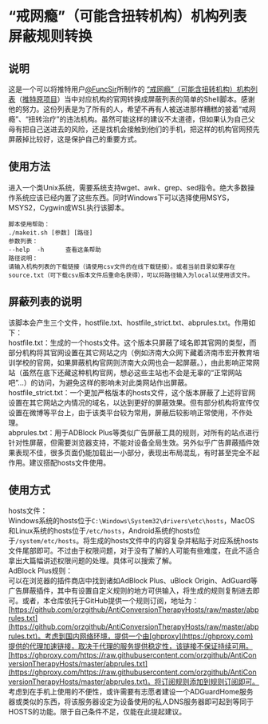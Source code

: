 # “戒网瘾”（可能含扭转机构）机构列表屏蔽规则转换

## 说明
这是一个可以将推特用户[@FuncSir](https://twitter.com/FuncSir "@FuncSir的推特主页")所制作的 [“戒网瘾”（可能含扭转机构）机构列表](https://github.com/FunctionSir/TransDefenseProject "GitHub Repo链接")（[推特原项目](https://twitter.com/FuncSir/status/1640740300086714373 "推文链接")）当中对应机构的官网转换成屏蔽列表的简单的Shell脚本。感谢他的努力。这份列表是为了所有的人，希望不再有人被送进那样糟糕的披着“戒网瘾”、“扭转治疗”的违法机构。虽然可能这样的建议不太道德，但如果认为自己父母有把自己送进去的风险，还是找机会接触到他们的手机，把这样的机构官网预先屏蔽掉比较好，这是保护自己的重要方式。

## 使用方法
进入一个类Unix系统，需要系统支持wget、awk、grep、sed指令。绝大多数操作系统应该已经内置了这些东西。同时Windows下可以选择使用MSYS，MSYS2，Cygwin或WSL执行该脚本。<br>
```
脚本使用帮助：
./makeit.sh [参数] [路径]
参数列表：
--help  -h      查看这条帮助
路径说明：
请输入机构列表的下载链接（请使用csv文件的在线下载链接）。或者当前目录如果存在source.txt（可下载csv版本文件后重命名获得），可以将路径输入为local以使用该文件。
```

## 屏蔽列表的说明
该脚本会产生三个文件，hostfile.txt、hostfile_strict.txt、abprules.txt。作用如下：<br>
hostfile.txt：生成的一个hosts文件。这个版本只屏蔽了域名即其官网的类型，而部分机构将其官网设置在其它网站之内（例如济南大众网下藏着济南市宏开教育培训学校的官网，如果屏蔽机构官网则济南大众网也会一起屏蔽。），由此影响正常网站（虽然在底下还藏这种机构官网，想必这些主站也不会是无辜的“正常网站吧”…）的访问，为避免这样的影响未对此类网站作出屏蔽。<br>
hostfile_strict.txt：一个更加严格版本的hosts文件，这个版本屏蔽了上述将官网设置在其它网站之内情况的域名，以达到更好的屏蔽效果。但有部分机构将宣传仅设置在微博等平台上，由于该类平台较为常用，屏蔽后较影响正常使用，不作处理。<br>
abprules.txt：用于ADBlock Plus等类似广告屏蔽工具的规则，对所有的站点进行针对性屏蔽，但需要浏览器支持，不能对设备全局生效。另外似乎广告屏蔽插件效果表现不佳，很多页面仍能加载出一小部分，表现出布局混乱，有时甚至完全不起作用。建议搭配hosts文件使用。<br>

## 使用方式
hosts文件：<br>
Windows系统的hosts位于``C:\Windows\System32\drivers\etc\hosts``，MacOS和Linux系统的hosts位于``/etc/hosts``，Android系统的hosts位于``/system/etc/hosts``。将生成的hosts文件中的内容复杂并粘贴于对应系统hosts文件尾部即可。不过由于权限问题，对于没有了解的人可能有些难度，在此不适合拿出大篇幅讲述权限问题的处理。具体可以搜索了解。<br>
AdBlock Plus规则：<br>
可以在浏览器的插件商店中找到诸如AdBlock Plus、uBlock Origin、AdGuard等广告屏蔽插件，其中有设置自定义规则的地方可供输入，将生成的规则复制进去即可。或者，本仓库依托于GitHub提供一个规则订阅，地址为：[https://github.com/orzgithub/AntiConversionTherapyHosts/raw/master/abprules.txt](https://github.com/orzgithub/AntiConversionTherapyHosts/raw/master/abprules.txt)。考虑到国内网络环境，提供一个由[ghproxy](https://ghproxy.com)提供的代理加速链接，取决于代理的服务提供稳定性，该链接不保证持续可用。[https://ghproxy.com/https://raw.githubusercontent.com/orzgithub/AntiConversionTherapyHosts/master/abprules.txt](https://ghproxy.com/https://raw.githubusercontent.com/orzgithub/AntiConversionTherapyHosts/master/abprules.txt)。将订阅规则添加到规则订阅即可。<br>
考虑到在手机上使用的不便性，或许需要有志愿者建设一个ADGuardHome服务器或类似的东西，将该服务器设定为设备使用的私人DNS服务器即可起到等同于HOSTS的功能。限于自己条件不足，仅能在此提起建议。<br>
